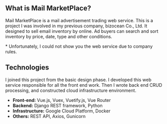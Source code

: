 ## What is Mail MarketPlace?

Mail MarketPlace is a mail advertisement trading web service. This is a project I was involved in my previous company, bizocean Co., Ltd.
It designed to sell email inventory by online. Ad buyers can search and sort inventory by price, date, type and other conditions.

\* Unfortunately, I could not show you the web service due to company rules.

## Technologies

I joined this project from the basic design phase. I developed this web service responsible for all the front end work. Then I wrote back end CRUD processing, and constructed cloud infrastructure environment.

- **Front-end:** Vue.js, Vuex, Vuetify.js, Vue Router
- **Backend:** Django REST framework, Python
- **Infrastructure:** Google Cloud Platform, Docker
- **Others:** REST API, Axios, Gunicorn
